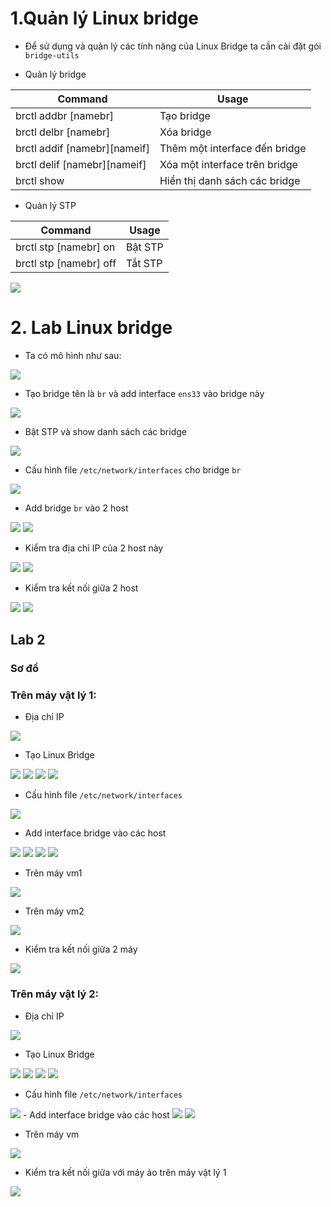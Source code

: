 # 1.Quản lý Linux bridge

- Để sử dụng và quản lý các tính năng của Linux Bridge ta cần cài đặt gói `bridge-utils`

- Quản lý bridge

| Command | Usage
| ------- | --------------------------
| brctl addbr [namebr] | Tạo bridge
| brctl delbr [namebr] | Xóa bridge
| brctl addif [namebr][nameìf] | Thêm một interface đến bridge
| brctl delif [namebr][nameif] | Xóa một interface trên bridge
| brctl show | Hiển thị danh sách các bridge

- Quản lý STP

| Command | Usage
| ------- | --------------------------
| brctl stp [namebr] on | Bật STP 
| brctl stp [namebr] off | Tắt STP 

<img src="https://github.com/lean15998/Vitualization/blob/main/images/6.00.png">

# 2. Lab Linux bridge

- Ta có mô hình như sau:

<img src="https://github.com/lean15998/Vitualization/blob/main/images/6.01.png">

- Tạo bridge tên là `br` và add interface `ens33` vào bridge này

<img src="https://github.com/lean15998/Vitualization/blob/main/images/6.02.png">

- Bật STP và show danh sách các bridge

<img src="https://github.com/lean15998/Vitualization/blob/main/images/6.03.png">

- Cấu hình file  `/etc/network/interfaces` cho bridge `br`

<img src="https://github.com/lean15998/Vitualization/blob/main/images/6.04.png">

- Add bridge `br` vào 2 host

<img src="https://github.com/lean15998/Vitualization/blob/main/images/6.05.png">

<img src="https://github.com/lean15998/Vitualization/blob/main/images/6.06.png">


- Kiểm tra địa chỉ IP của 2 host này

<img src="https://github.com/lean15998/Vitualization/blob/main/images/6.07.png">

<img src="https://github.com/lean15998/Vitualization/blob/main/images/6.08.png">

- Kiểm tra kết nối giữa 2 host

<img src="https://github.com/lean15998/Vitualization/blob/main/images/6.10.png">

<img src="https://github.com/lean15998/Vitualization/blob/main/images/6.09.png">

##  Lab 2

### Sơ đồ



### Trên máy vật lý 1:

- Địa chỉ IP

<img src="https://github.com/lean15998/Vitualization/blob/main/images/6.11.png">

- Tạo Linux Brìdge

<img src="https://github.com/lean15998/Vitualization/blob/main/images/6.12.png">
<img src="https://github.com/lean15998/Vitualization/blob/main/images/6.13.png">
<img src="https://github.com/lean15998/Vitualization/blob/main/images/6.14.png">
<img src="https://github.com/lean15998/Vitualization/blob/main/images/6.15.png">

- Cấu hình file  `/etc/network/interfaces`

<img src="https://github.com/lean15998/Vitualization/blob/main/images/6.16.png">

- Add interface bridge vào các host

<img src="https://github.com/lean15998/Vitualization/blob/main/images/6.17.png">
<img src="https://github.com/lean15998/Vitualization/blob/main/images/6.18.png">
<img src="https://github.com/lean15998/Vitualization/blob/main/images/6.20.png">
<img src="https://github.com/lean15998/Vitualization/blob/main/images/6.19.png">

- Trên máy vm1

<img src="https://github.com/lean15998/Vitualization/blob/main/images/6.33.png">

- Trên máy vm2

<img src="https://github.com/lean15998/Vitualization/blob/main/images/6.21.png">

- Kiểm tra kết nối giữa 2 máy

<img src="https://github.com/lean15998/Vitualization/blob/main/images/6.22.png">

### Trên máy vật lý 2:

- Địa chỉ IP

<img src="https://github.com/lean15998/Vitualization/blob/main/images/6.23.png">

- Tạo Linux Brìdge

<img src="https://github.com/lean15998/Vitualization/blob/main/images/6.24.png">
<img src="https://github.com/lean15998/Vitualization/blob/main/images/6.25.png">
<img src="https://github.com/lean15998/Vitualization/blob/main/images/6.26.png">
<img src="https://github.com/lean15998/Vitualization/blob/main/images/6.27.png">

- Cấu hình file  `/etc/network/interfaces`

<img src="https://github.com/lean15998/Vitualization/blob/main/images/6.32.png">
- Add interface bridge vào các host

<img src="https://github.com/lean15998/Vitualization/blob/main/images/6.28.png">
<img src="https://github.com/lean15998/Vitualization/blob/main/images/6.29.png">

- Trên máy vm

<img src="https://github.com/lean15998/Vitualization/blob/main/images/6.30.png">

- Kiểm tra kết nối giữa với máy ảo trên máy vật lý 1

<img src="https://github.com/lean15998/Vitualization/blob/main/images/6.31.png">

















